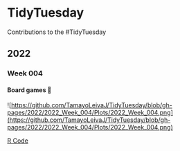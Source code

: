 # TidyTuesday
Contributions to the #TidyTuesday 

## 2022 
### Week 004
#### Board games :game_die:
![https://github.com/TamayoLeivaJ/TidyTuesday/blob/gh-pages/2022/2022_Week_004/Plots/2022_Week_004.png](https://github.com/TamayoLeivaJ/TidyTuesday/blob/gh-pages/2022/2022_Week_004/Plots/2022_Week_004.png)

[R Code](https://github.com/TamayoLeivaJ/TidyTuesday/blob/gh-pages/2022/2022_Week_004/2022_Week_004.R)